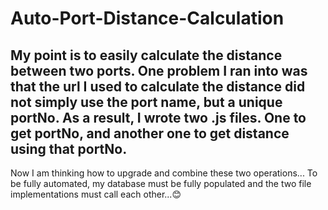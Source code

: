 # Auto-Port-Distance-Calculation
My point is to easily calculate the distance between two ports.
One problem I ran into was that the url I used to calculate the distance did not simply use the port name, but a unique portNo.
As a result, I wrote two .js files. One to get portNo, and another one to get distance using that portNo.
--------------------
Now I am thinking how to upgrade and combine these two operations...
To be fully automated, my database must be fully populated and the two file implementations must call each other...😊
